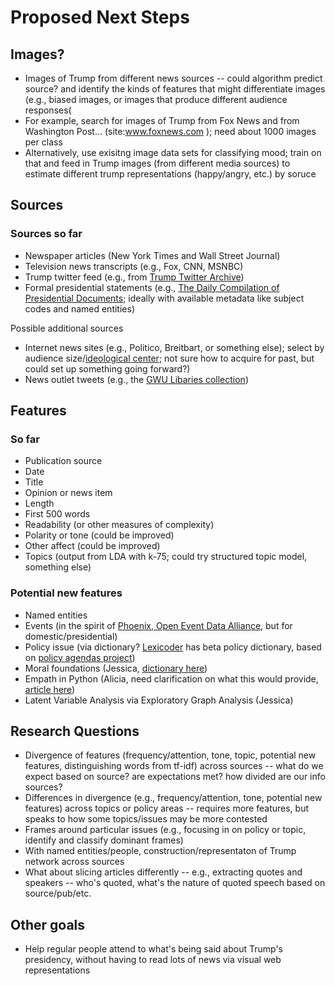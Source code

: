 # Proposed Next Steps

## Images?

* Images of Trump from different news sources -- could algorithm predict source? and identify the kinds of features that might differentiate images (e.g., biased images, or images that produce different audience responses(
* For example, search for images of Trump from Fox News and from Washington Post... (site:www.foxnews.com <trump>); need about 1000 images per class
* Alternatively, use exisitng image data sets for classifying mood; train on that and feed in Trump images (from different media sources) to estimate different trump representations (happy/angry, etc.) by soruce

## Sources

### Sources so far

* Newspaper articles (New York Times and Wall Street Journal)
* Television news transcripts (e.g., Fox, CNN, MSNBC)
* Trump twitter feed (e.g., from [Trump Twitter Archive](http://www.trumptwitterarchive.com/))
* Formal presidential statements (e.g., [The Daily Compilation of Presidential Documents](https://www.gpo.gov/fdsys/browse/collection.action?collectionCode=CPD&browsePath=2017&isCollapsed=false&leafLevelBrowse=false&ycord=0); ideally with available metadata like subject codes and named entities)

Possible additional sources

* Internet news sites (e.g., Politico, Breitbart, or something else); select by audience size/[ideological center](http://www.pewresearch.org/pj_14-10-21_mediapolarization-08-2/); not sure how to acquire for past, but could set up something going forward?)
* News outlet tweets (e.g., the [GWU Libaries collection](https://dataverse.harvard.edu/dataset.xhtml?persistentId=doi:10.7910/DVN/2FIFLH))

## Features

### So far

* Publication source
* Date
* Title
* Opinion or news item
* Length
* First 500 words
* Readability (or other measures of complexity)
* Polarity or tone (could be improved)
* Other affect (could be improved)
* Topics (output from LDA with k-75; could try structured topic model, something else)

### Potential new features

* Named entities
* Events (in the spirit of [Phoenix, Open Event Data Alliance](http://phoenixdata.org/), but for domestic/presidential)
* Policy issue (via dictionary? [Lexicoder](http://www.lexicoder.com/) has beta policy dictionary, based on [policy agendas project](http://www.comparativeagendas.net/))
* Moral foundations (Jessica, [dictionary here](http://moralfoundations.org/sites/default/files/files/downloads/moral%20foundations%20dictionary.dic))
* Empath in Python (Alicia, need clarification on what this would provide, [article here](https://hci.stanford.edu/publications/2016/ethan/empath-chi-2016.pdf))
* Latent Variable Analysis via Exploratory Graph Analysis (Jessica)

## Research Questions

* Divergence of features (frequency/attention, tone, topic, potential new features, distinguishing words from tf-idf) across sources -- what do we expect based on source? are expectations met? how divided are our info sources?
* Differences in divergence (e.g., frequency/attention, tone, potential new features) across topics or policy areas -- requires more features, but speaks to how some topics/issues may be more contested
* Frames around particular issues (e.g., focusing in on policy or topic, identify and classify dominant frames)
* With named entities/people, construction/representaton of Trump network across sources
* What about slicing articles differently -- e.g., extracting quotes and speakers -- who's quoted, what's the nature of quoted speech based on source/pub/etc.

## Other goals
 
* Help regular people attend to what's being said about Trump's presidency, without having to read lots of news via visual web representations

 

